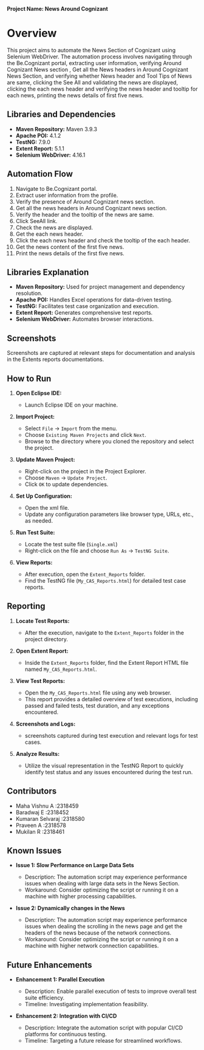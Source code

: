 **Project Name: News Around Cognizant**


# Overview
This project aims to automate the News Section of Cognizant using Selenium WebDriver. The automation process involves navigating through the Be.Cognizant portal, extracting user information, verifying Around Cognizant News section , Get all the News headers in Around Cognizant News Section, and verifying whether News header and Tool Tips of News are same, clicking the See All and validating the news are displayed, clicking the each news header and verifying the news header and tooltip for each news, printing the news details of first five news.



## Libraries and Dependencies
- **Maven Repository:** Maven 3.9.3
- **Apache POI:** 4.1.2
- **TestNG:** 7.9.0
- **Extent Report:** 5.1.1
- **Selenium WebDriver:** 4.16.1


## Automation Flow
1. Navigate to Be.Cognizant portal.
2. Extract user information from the profile.
3. Verify the presence of Around Cognizant news section.
4. Get all the news headers in Around Cognizant news section.
5. Verify the header and the tooltip of the news are same.
6. Click SeeAll link.
7. Check the news are displayed.
8. Get the each news header.
9. Click the each news header and check the tooltip of the each header.
10. Get the news content of the first five news.
11. Print the news details of the first five news.



## Libraries Explanation
- **Maven Repository:** Used for project management and dependency resolution.
- **Apache POI:** Handles Excel operations for data-driven testing.
- **TestNG:** Facilitates test case organization and execution.
- **Extent Report:** Generates comprehensive test reports.
- **Selenium WebDriver:** Automates browser interactions.


## Screenshots
Screenshots are captured at relevant steps for documentation and analysis in the Extents reports documentations.

## How to Run
1. **Open Eclipse IDE:**
   - Launch Eclipse IDE on your machine.

2. **Import Project:**
   - Select `File` -> `Import` from the menu.
   - Choose `Existing Maven Projects` and click `Next`.
   - Browse to the directory where you cloned the repository and select the project.

3. **Update Maven Project:**
   - Right-click on the project in the Project Explorer.
   - Choose `Maven` -> `Update Project`.
   - Click `OK` to update dependencies.

4. **Set Up Configuration:**
   - Open the xml file.
   - Update any configuration parameters like browser type, URLs, etc., as needed.

5. **Run Test Suite:**
   - Locate the test suite file (`Single.xml`)
   - Right-click on the file and choose `Run As` -> `TestNG Suite`.

6. **View Reports:**
   - After execution, open the `Extent_Reports` folder.
   - Find the TestNG file (`My_CAS_Reports.html`) for detailed test case reports.

## Reporting
1. **Locate Test Reports:**
   - After the execution, navigate to the `Extent_Reports` folder in the project directory.

2. **Open Extent Report:**
   - Inside the `Extent_Reports` folder, find the Extent Report HTML file named `My_CAS_Reports.html`.

3. **View Test Reports:**
   - Open the `My_CAS_Reports.html` file using any web browser.
   - This report provides a detailed overview of test executions, including passed and failed tests, test duration, and any exceptions encountered.

4. **Screenshots and Logs:**
   - screenshots captured during test execution and relevant logs for test cases.

5. **Analyze Results:**
   - Utilize the visual representation in the TestNG Report to quickly identify test status and any issues encountered during the test run.

## Contributors
- Maha Vishnu A 	:2318459
- Baradwaj E 		:2318452
- Kumaran Selvaraj 	:2318580
- Praveen A 		:2318578
- Mukilan R 		:2318461

## Known Issues
- **Issue 1: Slow Performance on Large Data Sets**
  - Description: The automation script may experience performance issues when dealing with large data sets in the News Section.
  - Workaround: Consider optimizing the script or running it on a machine with higher processing capabilities.

- **Issue 2: Dynamically changes in the News**
  - Description: The automation script may experience performance issues when dealing the scrolling in the news page and get the headers of the news because of the network connections.
  - Workaround: Consider optimizing the script or running it on a machine with higher network connection capabilities.



## Future Enhancements

- **Enhancement 1: Parallel Execution**
  - Description: Enable parallel execution of tests to improve overall test suite efficiency.
  - Timeline: Investigating implementation feasibility.

- **Enhancement 2: Integration with CI/CD**
  - Description: Integrate the automation script with popular CI/CD platforms for continuous testing.
  - Timeline: Targeting a future release for streamlined workflows.


